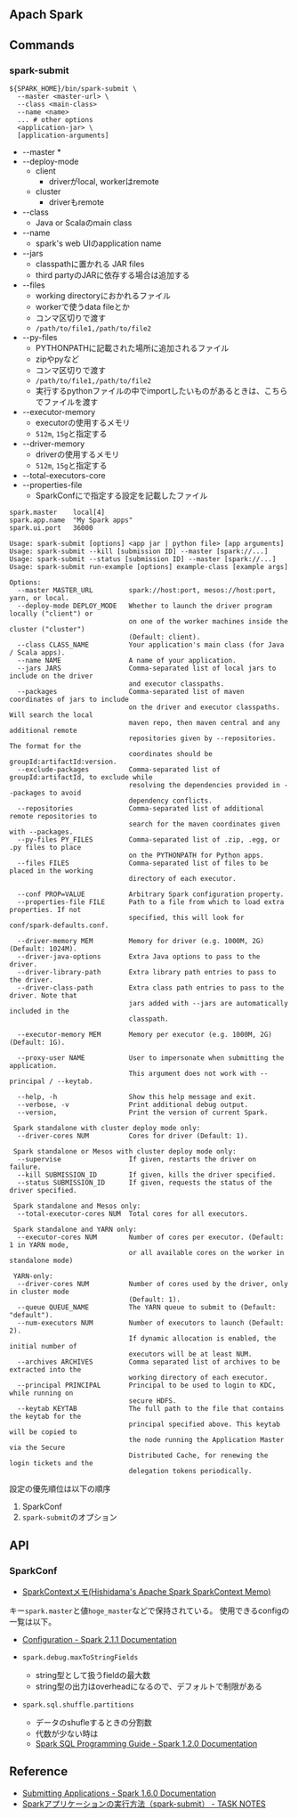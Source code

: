 ## Apach Spark

## Commands

### spark-submit

```
${SPARK_HOME}/bin/spark-submit \
  --master <master-url> \
  --class <main-class>
  --name <name>
  ... # other options
  <application-jar> \
  [application-arguments]
```

* --master
    * 
* --deploy-mode
    * client
        * driverがlocal, workerはremote
    * cluster
        * driverもremote
* --class
    * Java or Scalaのmain class
* --name
    * spark's web UIのapplication name
* --jars
    * classpathに置かれる JAR files
    * third partyのJARに依存する場合は追加する
* --files
    * working directoryにおかれるファイル
    * workerで使うdata fileとか
    * コンマ区切りで渡す
    * `/path/to/file1,/path/to/file2`
* --py-files
    * PYTHONPATHに記載された場所に追加されるファイル
    * zipやpyなど
    * コンマ区切りで渡す
    * `/path/to/file1,/path/to/file2`
    * 実行するpythonファイルの中でimportしたいものがあるときは、こちらでファイルを渡す
* --executor-memory
    * executorの使用するメモリ
    * `512m`, `15g`と指定する 
* --driver-memory
    * driverの使用するメモリ
    * `512m`, `15g`と指定する 
* --total-executors-core
* --properties-file
    * SparkConfにで指定する設定を記載したファイル

```
spark.master    local[4]
spark.app.name  "My Spark apps"
spark.ui.port   36000
```

```
Usage: spark-submit [options] <app jar | python file> [app arguments]
Usage: spark-submit --kill [submission ID] --master [spark://...]
Usage: spark-submit --status [submission ID] --master [spark://...]
Usage: spark-submit run-example [options] example-class [example args]

Options:
  --master MASTER_URL         spark://host:port, mesos://host:port, yarn, or local.
  --deploy-mode DEPLOY_MODE   Whether to launch the driver program locally ("client") or
                              on one of the worker machines inside the cluster ("cluster")
                              (Default: client).
  --class CLASS_NAME          Your application's main class (for Java / Scala apps).
  --name NAME                 A name of your application.
  --jars JARS                 Comma-separated list of local jars to include on the driver
                              and executor classpaths.
  --packages                  Comma-separated list of maven coordinates of jars to include
                              on the driver and executor classpaths. Will search the local
                              maven repo, then maven central and any additional remote
                              repositories given by --repositories. The format for the
                              coordinates should be groupId:artifactId:version.
  --exclude-packages          Comma-separated list of groupId:artifactId, to exclude while
                              resolving the dependencies provided in --packages to avoid
                              dependency conflicts.
  --repositories              Comma-separated list of additional remote repositories to
                              search for the maven coordinates given with --packages.
  --py-files PY_FILES         Comma-separated list of .zip, .egg, or .py files to place
                              on the PYTHONPATH for Python apps.
  --files FILES               Comma-separated list of files to be placed in the working
                              directory of each executor.

  --conf PROP=VALUE           Arbitrary Spark configuration property.
  --properties-file FILE      Path to a file from which to load extra properties. If not
                              specified, this will look for conf/spark-defaults.conf.

  --driver-memory MEM         Memory for driver (e.g. 1000M, 2G) (Default: 1024M).
  --driver-java-options       Extra Java options to pass to the driver.
  --driver-library-path       Extra library path entries to pass to the driver.
  --driver-class-path         Extra class path entries to pass to the driver. Note that
                              jars added with --jars are automatically included in the
                              classpath.

  --executor-memory MEM       Memory per executor (e.g. 1000M, 2G) (Default: 1G).

  --proxy-user NAME           User to impersonate when submitting the application.
                              This argument does not work with --principal / --keytab.

  --help, -h                  Show this help message and exit.
  --verbose, -v               Print additional debug output.
  --version,                  Print the version of current Spark.

 Spark standalone with cluster deploy mode only:
  --driver-cores NUM          Cores for driver (Default: 1).

 Spark standalone or Mesos with cluster deploy mode only:
  --supervise                 If given, restarts the driver on failure.
  --kill SUBMISSION_ID        If given, kills the driver specified.
  --status SUBMISSION_ID      If given, requests the status of the driver specified.

 Spark standalone and Mesos only:
  --total-executor-cores NUM  Total cores for all executors.

 Spark standalone and YARN only:
  --executor-cores NUM        Number of cores per executor. (Default: 1 in YARN mode,
                              or all available cores on the worker in standalone mode)

 YARN-only:
  --driver-cores NUM          Number of cores used by the driver, only in cluster mode
                              (Default: 1).
  --queue QUEUE_NAME          The YARN queue to submit to (Default: "default").
  --num-executors NUM         Number of executors to launch (Default: 2).
                              If dynamic allocation is enabled, the initial number of
                              executors will be at least NUM.
  --archives ARCHIVES         Comma separated list of archives to be extracted into the
                              working directory of each executor.
  --principal PRINCIPAL       Principal to be used to login to KDC, while running on
                              secure HDFS.
  --keytab KEYTAB             The full path to the file that contains the keytab for the
                              principal specified above. This keytab will be copied to
                              the node running the Application Master via the Secure
                              Distributed Cache, for renewing the login tickets and the
                              delegation tokens periodically.

```

設定の優先順位は以下の順序

1. SparkConf
2. `spark-submit`のオプション

## API

### SparkConf
* [SparkContextメモ(Hishidama's Apache Spark SparkContext Memo)](http://www.ne.jp/asahi/hishidama/home/tech/scala/spark/SparkContext.html#h_SparkConf)

キー`spark.master`と値`hoge_master`などで保持されている。
使用できるconfigの一覧は以下。

* [Configuration - Spark 2.1.1 Documentation](https://spark.apache.org/docs/latest/configuration.html#available-properties)

* `spark.debug.maxToStringFields`
    * string型として扱うfieldの最大数
    * string型の出力はoverheadになるので、デフォルトで制限がある

* `spark.sql.shuffle.partitions`
    * データのshufleするときの分割数
    * 代数が少ない時は
    * [Spark SQL Programming Guide - Spark 1.2.0 Documentation](https://spark.apache.org/docs/1.2.0/sql-programming-guide.html)


## Reference
* [Submitting Applications - Spark 1.6.0 Documentation](https://spark.apache.org/docs/1.6.0/submitting-applications.html)
* [Sparkアプリケーションの実行方法（spark-submit） - TASK NOTES](http://www.task-notes.com/entry/20160103/1451810637)

